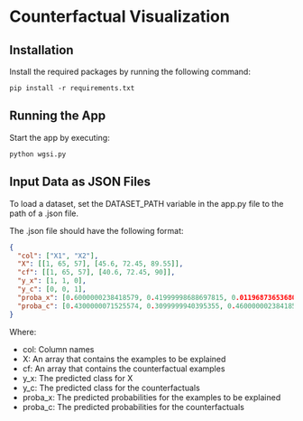 # Counterfactual Visualization

## Installation

Install the required packages by running the following command:
```
pip install -r requirements.txt
```
## Running the App

Start the app by executing:
```
python wgsi.py
```
## Input Data as JSON Files

To load a dataset, set the DATASET_PATH variable in the app.py file to the path of a .json file.

The .json file should have the following format:
```json
{
  "col": ["X1", "X2"],
  "X": [[1, 65, 57], [45.6, 72.45, 89.55]],
  "cf": [[1, 65, 57], [40.6, 72.45, 90]],
  "y_x": [1, 1, 0],
  "y_c": [0, 0, 1],
  "proba_x": [0.6000000238418579, 0.41999998688697815, 0.011968736536800861],
  "proba_c": [0.4300000071525574, 0.3099999940395355, 0.4600000023841858]
}
```
Where:

- col: Column names
- X: An array that contains the examples to be explained
- cf: An array that contains the counterfactual examples
- y_x: The predicted class for X
- y_c: The predicted class for the counterfactuals
- proba_x: The predicted probabilities for the examples to be explained
- proba_c: The predicted probabilities for the counterfactuals
